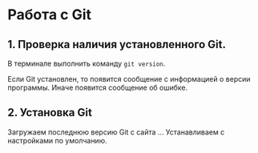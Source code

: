 # Работа с Git
## 1. Проверка наличия установленного Git.
В терминале выполнить команду `git version`.


Если Git установлен, то появится сообщение с информацией о версии программы. Иначе появится сообщение об ошибке.
## 2. Установка Git

Загружаем последнюю версию Git  с сайта ...
Устанавливаем с настройками по умолчанию.